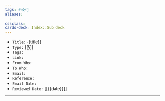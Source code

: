 ```yaml
---
tags: #📥️/📧 
aliases:
  - 
cssclass: 
cards-deck: Index::Sub deck
---
```


- `Title:` {{title}}
- `Type:` [[§]]
- `Tags:` 
- `Link:` 
- `From Who:` 
- `To Who:` 
- `Email:` 
- `Reference:` 
- `Email Date:` 
- `Reviewed Date:` [[{{date}}]]

---
